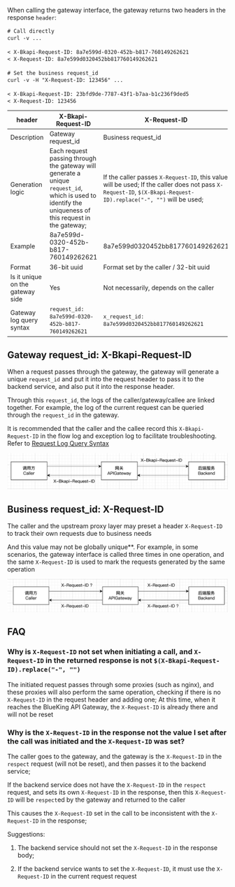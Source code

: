 When calling the gateway interface, the gateway returns two headers in the response `header`:

```
# Call directly
curl -v ...

< X-Bkapi-Request-ID: 8a7e599d-0320-452b-b817-760149262621
< X-Request-ID: 8a7e599d0320452bb817760149262621

# Set the business request_id
curl -v -H "X-Request-ID: 123456" ...

< X-Bkapi-Request-ID: 23bfd9de-7787-43f1-b7aa-b1c236f9ded5
< X-Request-ID: 123456
```

| header | X-Bkapi-Request-ID | X-Request-ID |
| ------ | ------ | ------ |
| Description | Gateway request_id | Business request_id |
| Generation logic | Each request passing through the gateway will generate a unique `request_id`, which is used to identify the uniqueness of this request in the gateway; | If the caller passes `X-Request-ID`, this value will be used; If the caller does not pass `X-Request-ID`, `$(X-Bkapi-Request-ID).replace("-", "")` will be used; |
| Example | 8a7e599d-0320-452b-b817-760149262621 | 8a7e599d0320452bb817760149262621 |
| Format | 36-bit uuid | Format set by the caller / 32-bit uuid |
| Is it unique on the gateway side | Yes | Not necessarily, depends on the caller |
| Gateway log query syntax | `request_id: 8a7e599d-0320-452b-b817-760149262621` | `x_request_id: 8a7e599d0320452bb817760149262621` |

## Gateway request_id: X-Bkapi-Request-ID

When a request passes through the gateway, the gateway will generate a unique `request_id` and put it into the request header to pass it to the backend service, and also put it into the response header.

Through this `request_id`, the logs of the caller/gateway/callee are linked together. For example, the log of the current request can be queried through the `request_id` in the gateway.

It is recommended that the caller and the callee record this `X-Bkapi-Request-ID` in the flow log and exception log to facilitate troubleshooting. Refer to [Request Log Query Syntax](./access-log.md)

![image.png](./media/request-id-01.png)

## Business request_id: X-Request-ID

The caller and the upstream proxy layer may preset a header `X-Request-ID` to track their own requests due to business needs

And this value may not be globally unique**. For example, in some scenarios, the gateway interface is called three times in one operation, and the same `X-Request-ID` is used to mark the requests generated by the same operation

![image.png](./media/request-id-02.png)

## FAQ

### Why is `X-Request-ID` not set when initiating a call, and `X-Request-ID` in the returned response is not `$(X-Bkapi-Request-ID).replace("-", "")`

The initiated request passes through some proxies (such as nginx), and these proxies will also perform the same operation, checking if there is no `X-Request-ID` in the request header and adding one; At this time, when it reaches the BlueKing API Gateway, the `X-Request-ID` is already there and will not be reset

### Why is the `X-Request-ID` in the response not the value I set after the call was initiated and the `X-Request-ID` was set?

The caller goes to the gateway, and the gateway is the `X-Request-ID` in the `respect` request (will not be reset), and then passes it to the backend service;

If the backend service does not have the `X-Request-ID` in the `respect` request, and sets its own `X-Request-ID` in the response, then this `X-Request-ID` will be `respect`ed by the gateway and returned to the caller

This causes the `X-Request-ID` set in the call to be inconsistent with the `X-Request-ID` in the response;

Suggestions:

1. The backend service should not set the `X-Request-ID` in the response body;

2. If the backend service wants to set the `X-Request-ID`, it must use the `X-Request-ID` in the current request request